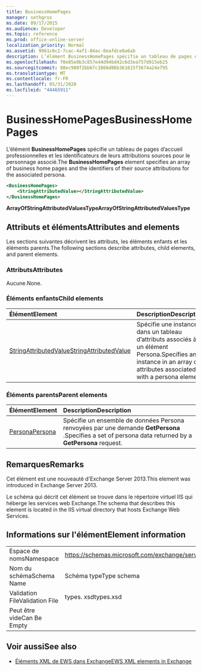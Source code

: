 ```yaml
---
title: BusinessHomePages
manager: sethgros
ms.date: 09/17/2015
ms.audience: Developer
ms.topic: reference
ms.prod: office-online-server
localization_priority: Normal
ms.assetid: 9961c0c2-7cac-4af1-84ac-0eafdce0a6ab
description: L’élément BusinessHomePages spécifie un tableau de pages d’accueil professionnelles et les identificateurs de leurs attributions sources pour le personnage associé.
ms.openlocfilehash: f0e85e0b3c857e44d94bd42c6d3ea757d015eb25
ms.sourcegitcommit: 88ec988f2bb67c1866d06b361615f3674a24e795
ms.translationtype: MT
ms.contentlocale: fr-FR
ms.lasthandoff: 05/31/2020
ms.locfileid: "44465911"
---
```

# <a name="businesshomepages"></a><span data-ttu-id="9f7d6-103">BusinessHomePages</span><span class="sxs-lookup"><span data-stu-id="9f7d6-103">BusinessHomePages</span></span>

<span data-ttu-id="9f7d6-104">L’élément **BusinessHomePages** spécifie un tableau de pages d’accueil professionnelles et les identificateurs de leurs attributions sources pour le personnage associé.</span><span class="sxs-lookup"><span data-stu-id="9f7d6-104">The **BusinessHomePages** element specifies an array of business home pages and the identifiers of their source attributions for the associated persona.</span></span> 
  
```XML
<BusinessHomePages>
    <StringAttributedValue></StringAttributedValue>
</BusinessHomePages>
```

 <span data-ttu-id="9f7d6-105">**ArrayOfStringAttributedValuesType**</span><span class="sxs-lookup"><span data-stu-id="9f7d6-105">**ArrayOfStringAttributedValuesType**</span></span>
## <a name="attributes-and-elements"></a><span data-ttu-id="9f7d6-106">Attributs et éléments</span><span class="sxs-lookup"><span data-stu-id="9f7d6-106">Attributes and elements</span></span>

<span data-ttu-id="9f7d6-107">Les sections suivantes décrivent les attributs, les éléments enfants et les éléments parents.</span><span class="sxs-lookup"><span data-stu-id="9f7d6-107">The following sections describe attributes, child elements, and parent elements.</span></span>
  
### <a name="attributes"></a><span data-ttu-id="9f7d6-108">Attributs</span><span class="sxs-lookup"><span data-stu-id="9f7d6-108">Attributes</span></span>

<span data-ttu-id="9f7d6-109">Aucune.</span><span class="sxs-lookup"><span data-stu-id="9f7d6-109">None.</span></span>
  
### <a name="child-elements"></a><span data-ttu-id="9f7d6-110">Éléments enfants</span><span class="sxs-lookup"><span data-stu-id="9f7d6-110">Child elements</span></span>

|<span data-ttu-id="9f7d6-111">**Élément**</span><span class="sxs-lookup"><span data-stu-id="9f7d6-111">**Element**</span></span>|<span data-ttu-id="9f7d6-112">**Description**</span><span class="sxs-lookup"><span data-stu-id="9f7d6-112">**Description**</span></span>|
|:-----|:-----|
|[<span data-ttu-id="9f7d6-113">StringAttributedValue</span><span class="sxs-lookup"><span data-stu-id="9f7d6-113">StringAttributedValue</span></span>](stringattributedvalue.md) <br/> |<span data-ttu-id="9f7d6-114">Spécifie une instance dans un tableau d’attributs associés à un élément Persona.</span><span class="sxs-lookup"><span data-stu-id="9f7d6-114">Specifies an instance in an array of attributes associated with a persona element.</span></span>  <br/> |
   
### <a name="parent-elements"></a><span data-ttu-id="9f7d6-115">Éléments parents</span><span class="sxs-lookup"><span data-stu-id="9f7d6-115">Parent elements</span></span>

|<span data-ttu-id="9f7d6-116">**Élément**</span><span class="sxs-lookup"><span data-stu-id="9f7d6-116">**Element**</span></span>|<span data-ttu-id="9f7d6-117">**Description**</span><span class="sxs-lookup"><span data-stu-id="9f7d6-117">**Description**</span></span>|
|:-----|:-----|
|[<span data-ttu-id="9f7d6-118">Persona</span><span class="sxs-lookup"><span data-stu-id="9f7d6-118">Persona</span></span>](persona.md) <br/> |<span data-ttu-id="9f7d6-119">Spécifie un ensemble de données Persona renvoyées par une demande **GetPersona** .</span><span class="sxs-lookup"><span data-stu-id="9f7d6-119">Specifies a set of persona data returned by a **GetPersona** request.</span></span>  <br/> |
   
## <a name="remarks"></a><span data-ttu-id="9f7d6-120">Remarques</span><span class="sxs-lookup"><span data-stu-id="9f7d6-120">Remarks</span></span>

<span data-ttu-id="9f7d6-121">Cet élément est une nouveauté d'Exchange Server 2013.</span><span class="sxs-lookup"><span data-stu-id="9f7d6-121">This element was introduced in Exchange Server 2013.</span></span>
  
<span data-ttu-id="9f7d6-122">Le schéma qui décrit cet élément se trouve dans le répertoire virtuel IIS qui héberge les services web Exchange.</span><span class="sxs-lookup"><span data-stu-id="9f7d6-122">The schema that describes this element is located in the IIS virtual directory that hosts Exchange Web Services.</span></span>
  
## <a name="element-information"></a><span data-ttu-id="9f7d6-123">Informations sur l'élément</span><span class="sxs-lookup"><span data-stu-id="9f7d6-123">Element information</span></span>

|||
|:-----|:-----|
|<span data-ttu-id="9f7d6-124">Espace de noms</span><span class="sxs-lookup"><span data-stu-id="9f7d6-124">Namespace</span></span>  <br/> |https://schemas.microsoft.com/exchange/services/2006/types  <br/> |
|<span data-ttu-id="9f7d6-125">Nom du schéma</span><span class="sxs-lookup"><span data-stu-id="9f7d6-125">Schema Name</span></span>  <br/> |<span data-ttu-id="9f7d6-126">Schéma type</span><span class="sxs-lookup"><span data-stu-id="9f7d6-126">Type schema</span></span>  <br/> |
|<span data-ttu-id="9f7d6-127">Validation File</span><span class="sxs-lookup"><span data-stu-id="9f7d6-127">Validation File</span></span>  <br/> |<span data-ttu-id="9f7d6-128">types. xsd</span><span class="sxs-lookup"><span data-stu-id="9f7d6-128">types.xsd</span></span>  <br/> |
|<span data-ttu-id="9f7d6-129">Peut être vide</span><span class="sxs-lookup"><span data-stu-id="9f7d6-129">Can Be Empty</span></span>  <br/> ||
   
## <a name="see-also"></a><span data-ttu-id="9f7d6-130">Voir aussi</span><span class="sxs-lookup"><span data-stu-id="9f7d6-130">See also</span></span>



- [<span data-ttu-id="9f7d6-131">Éléments XML de EWS dans Exchange</span><span class="sxs-lookup"><span data-stu-id="9f7d6-131">EWS XML elements in Exchange</span></span>](ews-xml-elements-in-exchange.md)

